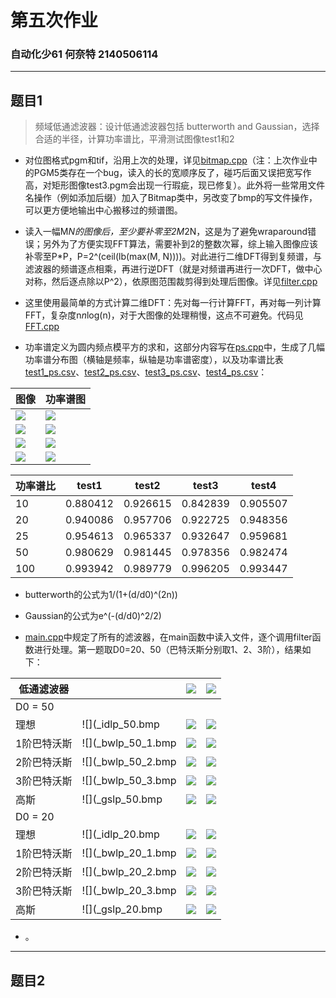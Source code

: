 
# 第五次作业

### 自动化少61 何奈特 2140506114

---

## 题目1

> 频域低通滤波器：设计低通滤波器包括 butterworth and Gaussian，选择合适的半径，计算功率谱比，平滑测试图像test1和2

* 对位图格式pgm和tif，沿用上次的处理，详见[bitmap.cpp](bitmap.cpp)（注：上次作业中的PGM5类存在一个bug，读入的长的宽顺序反了，碰巧后面又误把宽写作高，对矩形图像test3.pgm会出现一行瑕疵，现已修复）。此外将一些常用文件名操作（例如添加后缀）加入了Bitmap类中，另改变了bmp的写文件操作，可以更方便地输出中心搬移过的频谱图。

* 读入一幅M*N的图像后，至少要补零至2M*2N，这是为了避免wraparound错误；另外为了方便实现FFT算法，需要补到2的整数次幂，综上输入图像应该补零至P*P，P=2^(ceil(lb(max(M, N))))。对此进行二维DFT得到复频谱，与滤波器的频谱逐点相乘，再进行逆DFT（就是对频谱再进行一次DFT，做中心对称，然后逐点除以P^2），依原图范围裁剪得到处理后图像。详见[filter.cpp](filter.cpp)

* 这里使用最简单的方式计算二维DFT：先对每一行计算FFT，再对每一列计算FFT，复杂度n*n*log(n)，对于大图像的处理稍慢，这点不可避免。代码见[FFT.cpp](FFT.cpp)

* 功率谱定义为圆内频点模平方的求和，这部分内容写在[ps.cpp](ps.cpp)中，生成了几幅功率谱分布图（横轴是频率，纵轴是功率谱密度），以及功率谱比表[test1_ps.csv](test1_ps.csv)、[test2_ps.csv](test2_ps.csv)、[test3_ps.csv](test3_ps.csv)、[test4_ps.csv](test4_ps.csv)：

图像|功率谱图
--|--
![](test1.bmp)|![](test1_ps.bmp)
![](test2.bmp)|![](test2_ps.bmp)
![](test3.bmp)|![](test3_ps.bmp)
![](test4.bmp)|![](test4_ps.bmp)

功率谱比|test1|test2|test3|test4
--|--|--|--|--
10|0.880412|0.926615|0.842839|0.905507
20|0.940086|0.957706|0.922725|0.948356
25|0.954613|0.965337|0.932647|0.959681
50|0.980629|0.981445|0.978356|0.982474
100|0.993942|0.989779|0.996205|0.993447

* butterworth的公式为1/(1+(d/d0)^(2n))

* Gaussian的公式为e^(-(d/d0)^2/2)

* [main.cpp](main.cpp)中规定了所有的滤波器，在main函数中读入文件，逐个调用filter函数进行处理。第一题取D0=20、50（巴特沃斯分别取1、2、3阶），结果如下：

低通滤波器||![](test1_f.bmp)|![](test1.bmp)
--|--|--|--
|D0 = 50||
理想|![](_idlp_50.bmp|![](test1_f_idlp_50.bmp)|![](test1_idlp_50.bmp)
1阶巴特沃斯|![](_bwlp_50_1.bmp|![](test1_f_bwlp_50_1.bmp)|![](test1_bwlp_50_1.bmp)
2阶巴特沃斯|![](_bwlp_50_2.bmp|![](test1_f_bwlp_50_2.bmp)|![](test1_bwlp_50_2.bmp)
3阶巴特沃斯|![](_bwlp_50_3.bmp|![](test1_f_bwlp_50_3.bmp)|![](test1_bwlp_50_3.bmp)
高斯|![](_gslp_50.bmp|![](test1_f_gslp_50.bmp)|![](test1_gslp_50.bmp)
|D0 = 20||
理想|![](_idlp_20.bmp|![](test1_f_idlp_20.bmp)|![](test1_idlp_20.bmp)
1阶巴特沃斯|![](_bwlp_20_1.bmp|![](test1_f_bwlp_20_1.bmp)|![](test1_bwlp_20_1.bmp)
2阶巴特沃斯|![](_bwlp_20_2.bmp|![](test1_f_bwlp_20_2.bmp)|![](test1_bwlp_20_2.bmp)
3阶巴特沃斯|![](_bwlp_20_3.bmp|![](test1_f_bwlp_20_3.bmp)|![](test1_bwlp_20_3.bmp)
高斯|![](_gslp_20.bmp|![](test1_f_gslp_20.bmp)|![](test1_gslp_20.bmp)


* 。

---

## 题目2

> 